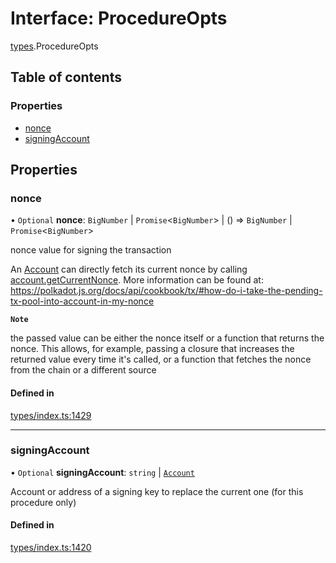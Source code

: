 # Interface: ProcedureOpts

[types](../wiki/types).ProcedureOpts

## Table of contents

### Properties

- [nonce](../wiki/types.ProcedureOpts#nonce)
- [signingAccount](../wiki/types.ProcedureOpts#signingaccount)

## Properties

### nonce

• `Optional` **nonce**: `BigNumber` \| `Promise`<`BigNumber`\> \| () => `BigNumber` \| `Promise`<`BigNumber`\>

nonce value for signing the transaction

An [Account](../wiki/api.entities.Account.Account) can directly fetch its current nonce by calling [account.getCurrentNonce](../wiki/api.entities.Account.Account#getcurrentnonce). More information can be found at: https://polkadot.js.org/docs/api/cookbook/tx/#how-do-i-take-the-pending-tx-pool-into-account-in-my-nonce

**`Note`**

 the passed value can be either the nonce itself or a function that returns the nonce. This allows, for example, passing a closure that increases the returned value every time it's called, or a function that fetches the nonce from the chain or a different source

#### Defined in

[types/index.ts:1429](https://github.com/PolymeshAssociation/polymesh-sdk/blob/16e8c2ca/src/types/index.ts#L1429)

___

### signingAccount

• `Optional` **signingAccount**: `string` \| [`Account`](../wiki/api.entities.Account.Account)

Account or address of a signing key to replace the current one (for this procedure only)

#### Defined in

[types/index.ts:1420](https://github.com/PolymeshAssociation/polymesh-sdk/blob/16e8c2ca/src/types/index.ts#L1420)

